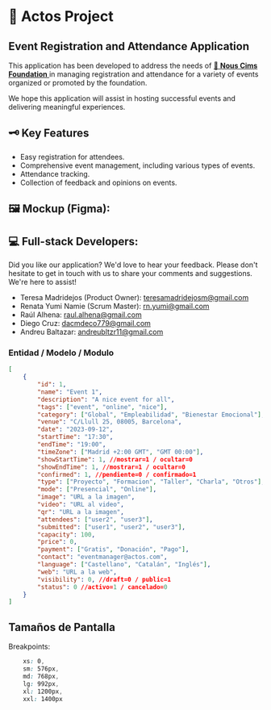 # 📅 Actos Project

## Event Registration and Attendance Application

This application has been developed to address the needs of <a href='https://www.nouscims.com/' target='_blank'>🔗 **Nous Cims Foundation** </a> in managing registration and attendance for a variety of events organized or promoted by the foundation.

We hope this application will assist in hosting successful events and delivering meaningful experiences.

## 🗝️ Key Features
- Easy registration for attendees.
- Comprehensive event management, including various types of events.
- Attendance tracking.
- Collection of feedback and opinions on events.

## 🖼️ Mockup (Figma):

## 💻 Full-stack Developers:
Did you like our application? We'd love to hear your feedback. Please don't hesitate to get in touch with us to share your comments and suggestions. We're here to assist!

- Teresa Madridejos (Product Owner): teresamadridejosm@gmail.com
- Renata Yumi Namie (Scrum Master): rn.yumi@gmail.com
- Raúl Alhena: raul.alhena@gmail.com
- Diego Cruz: dacmdeco779@gmail.com
- Andreu Baltazar: andreubltzr11@gmail.com

### Entidad / Modelo / Modulo

```JSON
[
    {
        "id": 1,
        "name": "Event 1",
        "description": "A nice event for all",
        "tags": ["event", "online", "nice"],
        "category": ["Global", "Empleabilidad", "Bienestar Emocional"],
        "venue": "C/Llull 25, 08005, Barcelona",
        "date": "2023-09-12",
        "startTime": "17:30",
        "endTime": "19:00",
        "timeZone": ["Madrid +2:00 GMT", "GMT 00:00"],
        "showStartTime": 1, //mostrar=1 / ocultar=0
        "showEndTime": 1, //mostrar=1 / ocultar=0
        "confirmed": 1, //pendiente=0 / confirmado=1
        "type": ["Proyecto", "Formacion", "Taller", "Charla", "Otros"],
        "mode": ["Presencial", "Online"],
        "image": "URL a la imagen",
        "video": "URL al video",
        "qr": "URL a la imagen",
        "attendees": ["user2", "user3"],
        "submitted": ["user1", "user2", "user3"],
        "capacity": 100,
        "price": 0,
        "payment": ["Gratis", "Donación", "Pago"],
        "contact": "eventmanager@actos.com",
        "language": ["Castellano", "Catalán", "Inglés"],
        "web": "URL a la web",
        "visibility": 0, //draft=0 / public=1
        "status": 0 //activo=1 / cancelado=0 
    }
]
```

## Tamaños de Pantalla

Breakpoints:
```CSS
    xs: 0,
    sm: 576px,
    md: 768px,
    lg: 992px,
    xl: 1200px,
    xxl: 1400px
```
   